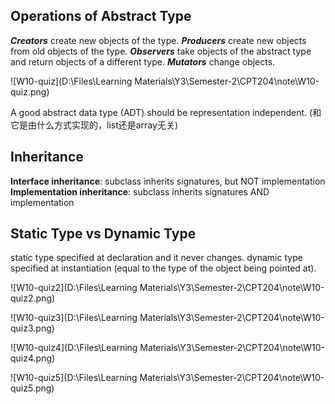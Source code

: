 ## Operations of Abstract Type
***Creators*** create new objects of the type.
***Producers*** create new objects from old objects of the type.
***Observers*** take objects of the abstract type and return objects of a different type.
***Mutators*** change objects.



![W10-quiz](D:\Files\Learning Materials\Y3\Semester-2\CPT204\note\W10-quiz.png)



A good abstract data type (ADT) should be representation independent. (和它是由什么方式实现的，list还是array无关)

## Inheritance
**Interface inheritance**: subclass inherits signatures, but NOT implementation
**Implementation inheritance**: subclass inherits signatures AND implementation

## Static Type vs Dynamic Type
static type specified at declaration and it never changes.
dynamic type specified at instantiation (equal to the type of the object being pointed at).



![W10-quiz2](D:\Files\Learning Materials\Y3\Semester-2\CPT204\note\W10-quiz2.png)

![W10-quiz3](D:\Files\Learning Materials\Y3\Semester-2\CPT204\note\W10-quiz3.png)

![W10-quiz4](D:\Files\Learning Materials\Y3\Semester-2\CPT204\note\W10-quiz4.png)

![W10-quiz5](D:\Files\Learning Materials\Y3\Semester-2\CPT204\note\W10-quiz5.png)

